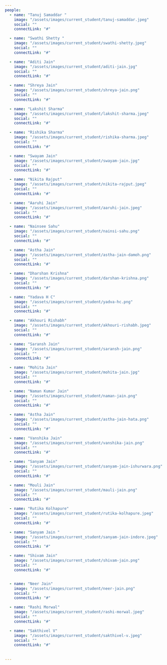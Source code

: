 ```yaml
---
people:
  - name: "Tanuj Samaddar "
    image: "/assets/images/current_student/tanuj-samaddar.jpeg"
    social: ""
    connectLink: "#"

  - name: "Swathi Shetty "
    image: "/assets/images/current_student/swathi-shetty.jpeg"
    social: ""
    connectLink: "#"  

  - name: "Aditi Jain"
    image: "/assets/images/current_student/aditi-jain.jpg"
    social: ""
    connectLink: "#"

  - name: "Shreya Jain"
    image: "/assets/images/current_student/shreya-jain.png"
    social: ""
    connectLink: "#"

  - name: "Lakshit Sharma"
    image: "/assets/images/current_student/lakshit-sharma.jpeg"
    social: ""
    connectLink: "#"

  - name: "Rishika Sharma"
    image: "/assets/images/current_student/rishika-sharma.jpeg"
    social: ""
    connectLink: "#"

  - name: "Swayam Jain"
    image: "/assets/images/current_student/swayam-jain.jpg"
    social: ""
    connectLink: "#"

  - name: "Nikita Rajput"
    image: "/assets/images/current_student/nikita-rajput.jpeg"
    social: ""
    connectLink: "#"

  - name: "Aaruhi Jain"
    image: "/assets/images/current_student/aaruhi-jain.jpeg"
    social: ""
    connectLink: "#"

  - name: "Nainsee Sahu"
    image: "/assets/images/current_student/nainsi-sahu.png"
    social: "" 
    connectLink: "#"

  - name: "Astha Jain"
    image: "/assets/images/current_student/astha-jain-damoh.png"
    social: ""
    connectLink: "#"

  - name: "Dharshan Krishna"
    image: "/assets/images/current_student/darshan-krishna.png"
    social: ""
    connectLink: "#"

  - name: "Yadava H C"
    image: "/assets/images/current_student/yadva-hc.png"
    social: ""
    connectLink: "#"

  - name: "Akhouri Rishabh"
    image: "/assets/images/current_student/akhouri-rishabh.jpeg"
    social: ""
    connectLink: "#"

  - name: "Saransh Jain"
    image: "/assets/images/current_student/saransh-jain.png"
    social: ""
    connectLink: "#"

  - name: "Mohita Jain"
    image: "/assets/images/current_student/mohita-jain.jpg"
    social: ""
    connectLink: "#"

  - name: "Naman Kumar Jain"
    image: "/assets/images/current_student/naman-jain.png"
    social: ""
    connectLink: "#"

  - name: "Astha Jain"
    image: "/assets/images/current_student/astha-jain-hata.png"
    social: ""
    connectLink: "#"

  - name: "Vanshika Jain"
    image: "/assets/images/current_student/vanshika-jain.png"
    social: ""
    connectLink: "#"

  - name: "Sanyam Jain"
    image: "/assets/images/current_student/sanyam-jain-ishurwara.png"
    social: ""
    connectLink: "#"

  - name: "Mouli Jain"
    image: "/assets/images/current_student/mauli-jain.png"
    social: ""
    connectLink: "#"

  - name: "Rutika Kolhapure"
    image: "/assets/images/current_student/rutika-kolhapure.jpeg"
    social: ""
    connectLink: "#"

  - name: "Sanyam Jain "
    image: "/assets/images/current_student/sanyam-jain-indore.jpeg"
    social: ""
    connectLink: "#"

  - name: "Shivam Jain"
    image: "/assets/images/current_student/shivam-jain.png"
    social: ""
    connectLink: "#"


  - name: "Neer Jain"
    image: "/assets/images/current_student/neer-jain.png"
    social: ""
    connectLink: "#"

  - name: "Rashi Morwal"
    image: "/assets/images/current_student/rashi-morwal.jpeg"
    social: ""
    connectLink: "#"

  - name: "Sakthivel V"
    image: "/assets/images/current_student/sakthivel-v.jpeg"
    social: ""
    connectLink: "#"
  
  
--- 
```


